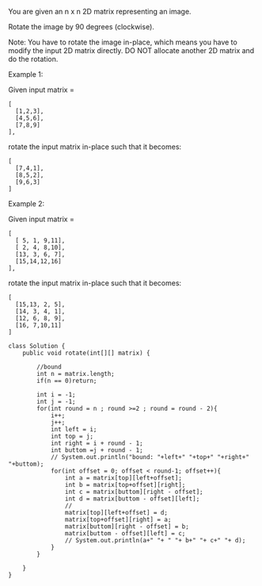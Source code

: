 You are given an n x n 2D matrix representing an image.

Rotate the image by 90 degrees (clockwise).

Note:
You have to rotate the image in-place, which means you have to modify the input 2D matrix directly. DO NOT allocate another 2D matrix and do the rotation.

Example 1:

Given input matrix = 
```
[
  [1,2,3],
  [4,5,6],
  [7,8,9]
],
```
rotate the input matrix in-place such that it becomes:
```
[
  [7,4,1],
  [8,5,2],
  [9,6,3]
]
```
Example 2:

Given input matrix =
```
[
  [ 5, 1, 9,11],
  [ 2, 4, 8,10],
  [13, 3, 6, 7],
  [15,14,12,16]
], 
```
rotate the input matrix in-place such that it becomes:
```
[
  [15,13, 2, 5],
  [14, 3, 4, 1],
  [12, 6, 8, 9],
  [16, 7,10,11]
]
```

```
class Solution {
    public void rotate(int[][] matrix) {
        
        //bound
        int n = matrix.length;
        if(n == 0)return;
        
        int i = -1;
        int j = -1;
        for(int round = n ; round >=2 ; round = round - 2){
            i++;
            j++;
            int left = i;
            int top = j;
            int right = i + round - 1;
            int buttom =j + round - 1;
            // System.out.println("bound: "+left+" "+top+" "+right+" "+buttom);
            for(int offset = 0; offset < round-1; offset++){
                int a = matrix[top][left+offset];
                int b = matrix[top+offset][right];
                int c = matrix[buttom][right - offset];
                int d = matrix[buttom - offset][left];
                //
                matrix[top][left+offset] = d;
                matrix[top+offset][right] = a;
                matrix[buttom][right - offset] = b;
                matrix[buttom - offset][left] = c;
                // System.out.println(a+" "+ " "+ b+" "+ c+" "+ d);
            }
        }
        
    }
}
```